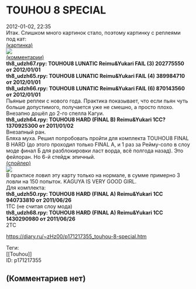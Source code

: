 TOUHOU 8 SPECIAL
================

  
2012-01-02, 22:35  
 Итак. Слишком много картинок стало, поэтому картинку с реплеями под кат:   
  [(картинка)](https://zHz00.diary.ru/p171217355.htm?index=1#linkmore171217355m1)      
   [![](https://d.radikal.ru/d41/2201/ed/3de2eaa74c2c.jpg)](http://www.pixiv.net/member_illust.php?mode=medium&illust_id=17183320)       
  [(комментарии)](https://zHz00.diary.ru/p171217355.htm?index=3#linkmore171217355m3)      
  **th8\_udzh67.rpy: TOUHOU8 LUNATIC Reimu&Yukari FAIL (3) 202775550 от 2012/01/01**    
  **th8\_udzh65.rpy: TOUHOU8 LUNATIC Reimu&Yukari FAIL (4) 389984710 от 2012/01/01**    
  **th8\_udzh66.rpy: TOUHOU8 LUNATIC Reimu&Yukari FAIL (6) 870143560 от 2012/01/01**    
 Пьяные реплеи с нового года. Практика показывает, что если пьян чуть больше допустимого, получается уже не смешно, а просто плохо. Внезапно дошёл до 2-го спелла Кагуи.   
  **th8\_udzh64.rpy: TOUHOU8 HARD (FINAL B) Reimu&Yukari 1CC? 1370925300 от 2011/01/02**    
 Внезапный ран.   
 Бляха муха. Решил попробовать пройти для комплекта TOUHOU8 FINAL B HARD (до этого проходил только FINAL A, и 1 раз за Рейму-соло в слоу моде финал Б для разблокировки ласт ворда, всё полгода назад). Это фейлоран. Но 6-й стейдж эпичный.   
  [(спойлер)](https://zHz00.diary.ru/p171217355.htm?index=2#linkmore171217355m2)      
   [![](https://c.radikal.ru/c17/2201/eb/15ca6cf3d37a.png)](http://radikal.ru/big/cpyu8trau5hlp)     
 В практисе ловил эту карту только на нормале, в сумме примерно 3 ловли на 150 попыток. KAGUYA IS VERY GOOD GIRL.     
 Для комплекта:   
  **th8\_udzh50.rpy: TOUHOU8 HARD (FINAL A) Reimu&Yukari 1CC 940733810 от 2011/06/26**    
 1TC (не считая слоу мода)   
  **th8\_udzh68.rpy: TOUHOU8 HARD (FINAL A) Reimu&Yukari 1CC 1430290980 от 2011/06/26**    
 2TC   
     
  
<https://diary.ru/~zHz00/p171217355_touhou-8-special.htm>  
  
Теги:  
[[Touhou]]  
ID: p171217355  


(Комментариев нет)
------------------